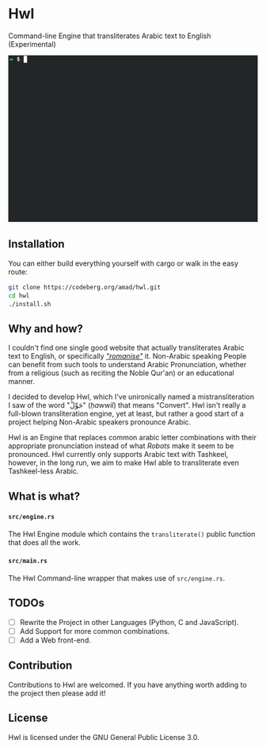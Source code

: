 # Hwl
Command-line Engine that transliterates Arabic text to English (Experimental)

![Hwl Command-line Demo GIF](demo.gif)

## Installation

You can either build everything yourself with cargo or walk in the easy route:

```bash
git clone https://codeberg.org/amad/hwl.git
cd hwl
./install.sh
```

## Why and how?

I couldn't find one single good website that actually transliterates Arabic text to English, or specifically [*"romanise"*](https://en.wikipedia.org/wiki/Romanization_of_Arabic) it. Non-Arabic speaking People can benefit from such tools to understand Arabic Pronunciation, whether from a religious (such as reciting the Noble Qur'an) or an educational manner.

I decided to develop Hwl, which I've unironically named a mistransliteration I saw of the word "حَوِّلْ" (*ḥawwil*) that means "Convert". Hwl isn't really a full-blown transliteration engine, yet at least, but rather a good start of a project helping Non-Arabic speakers pronounce Arabic.

Hwl is an Engine that replaces common arabic letter combinations with their appropriate pronunciation instead of what *Robots* make it seem to be pronounced. Hwl currently only supports Arabic text with Tashkeel, however, in the long run, we aim to make Hwl able to transliterate even Tashkeel-less Arabic.

## What is what?

#### `src/engine.rs`

The Hwl Engine module which contains the `transliterate()` public function that does all the work.

#### `src/main.rs`

The Hwl Command-line wrapper that makes use of `src/engine.rs`.

## TODOs

- [ ] Rewrite the Project in other Languages (Python, C and JavaScript).
- [ ] Add Support for more common combinations.
- [ ] Add a Web front-end.

## Contribution

Contributions to Hwl are welcomed. If you have anything worth adding to the project then please add it!

## License

Hwl is licensed under the GNU General Public License 3.0.

